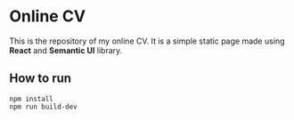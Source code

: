# Online CV

This is the repository of my online CV. It is a simple static page made using **React** and **Semantic UI** library.

## How to run

```
npm install
npm run build-dev
```